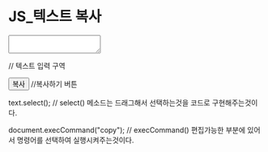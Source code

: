 # JS_텍스트 복사

<textarea id="text"></textarea>
// 텍스트 입력 구역

<button id ="copy">복사</button>
//복사하기 버튼

text.select();
// select() 메소드는 드래그해서 선택하는것을 코드로 구현해주는것이다.

document.execCommand("copy");
// execCommand() 편집가능한 부분에 있어서 명령어를 선택하여 실행시켜주는것이다.


